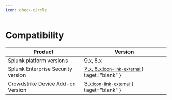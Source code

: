 ```yaml
---
icon: check-circle
---
```


# Compatibility

Product | Version
--------- | -------
Splunk platform versions | 9.x, 8.x
Splunk Enterprise Security version | [7.x, 6.x<small>:icon-link-external:</small>](https://splunkbase.splunk.com/app/263){ taget="blank" }
Crowdstrike Device Add-on Version | [3.x<small>:icon-link-external:</small>](https://splunkbase.splunk.com/app/5570){ taget="blank" }